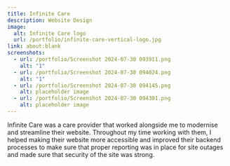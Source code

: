```yaml
---
title: Infinite Care
description: Website Design
image:
  alt: Infinite Care logo
  url: /portfolio/infinite-care-vertical-logo.jpg
link: about:blank
screenshots:
  - url: /portfolio/Screenshot 2024-07-30 093911.png
    alt: "1"
  - url: /portfolio/Screenshot 2024-07-30 094024.png
    alt: "1"
  - url: /portfolio/Screenshot 2024-07-30 094145.png
    alt: placeholder image
  - url: /portfolio/Screenshot 2024-07-30 094301.png
    alt: placeholder image
---
```

Infinite Care was a care provider that worked alongside me to modernise and streamline their website. Throughout my time working with them, I helped making their website more accessible and improved their backend processes to make sure that proper reporting was in place for site outages and made sure that security of the site was strong.